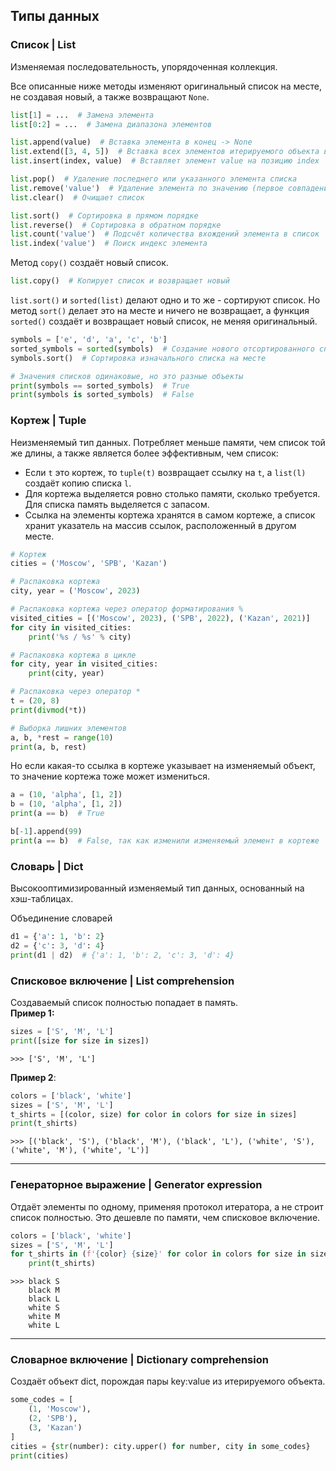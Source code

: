 ## Типы данных
### Список | List
Изменяемая последовательность, упорядоченная коллекция.

Все описанные ниже методы изменяют оригинальный список на месте, не создавая новый, а также возвращают `None`.
```python
list[1] = ...  # Замена элемента
list[0:2] = ...  # Замена диапазона элементов

list.append(value)  # Вставка элемента в конец -> None
list.extend([3, 4, 5])  # Вставка всех элементов итерируемого объекта в конец списка
list.insert(index, value)  # Вставляет элемент value на позицию index

list.pop()  # Удаление последнего или указанного элемента списка
list.remove('value')  # Удаление элемента по значению (первое совпадение)
list.clear()  # Очищает список

list.sort()  # Сортировка в прямом порядке
list.reverse()  # Сортировка в обратном порядке
list.count('value')  # Подсчёт количества вхождений элемента в список
list.index('value')  # Поиск индекс элемента
```

Метод `copy()` создаёт новый список.
```python
list.copy()  # Копирует список и возвращает новый
```

`list.sort()` и `sorted(list)` делают одно и то же - сортируют список. Но метод `sort()` делает это на месте и ничего не возвращает, а функция `sorted()` создаёт и возвращает новый список, не меняя оригинальный.
```python
symbols = ['e', 'd', 'a', 'c', 'b']
sorted_symbols = sorted(symbols)  # Создание нового отсортированного списка
symbols.sort()  # Сортировка изначального списка на месте

# Значения списков одинаковые, но это разные объекты
print(symbols == sorted_symbols)  # True
print(symbols is sorted_symbols)  # False
```

### Кортеж | Tuple
Неизменяемый тип данных. Потребляет меньше памяти, чем список той же длины,
а также является более эффективным, чем список:
* Если `t` это кортеж, то `tuple(t)` возвращает ссылку на `t`,
a `list(l)` создаёт копию списка `l`.
* Для кортежа выделяется ровно столько памяти, сколько требуется.
Для списка память выделяется с запасом.
* Ссылка на элементы кортежа хранятся в самом кортеже,
а список хранит указатель на массив ссылок, расположенный в другом месте.
```python
# Кортеж
cities = ('Moscow', 'SPB', 'Kazan')

# Распаковка кортежа
city, year = ('Moscow', 2023)

# Распаковка кортежа через оператор форматирования %
visited_cities = [('Moscow', 2023), ('SPB', 2022), ('Kazan', 2021)]
for city in visited_cities:
    print('%s / %s' % city)

# Распаковка кортежа в цикле
for city, year in visited_cities:
    print(city, year)

# Распаковка через оператор *
t = (20, 8)
print(divmod(*t))

# Выборка лишних элементов
a, b, *rest = range(10)
print(a, b, rest)

```
Но если какая-то ссылка в кортеже указывает на изменяемый объект, то значение кортежа тоже может измениться.
```python
a = (10, 'alpha', [1, 2])
b = (10, 'alpha', [1, 2])
print(a == b)  # True

b[-1].append(99)
print(a == b)  # False, так как изменили изменяемый элемент в кортеже
```

### Словарь | Dict
Высокооптимизированный изменяемый тип данных, основанный на хэш-таблицах.

Объединение словарей
```python
d1 = {'a': 1, 'b': 2}
d2 = {'c': 3, 'd': 4}
print(d1 | d2)  # {'a': 1, 'b': 2, 'c': 3, 'd': 4}
```


### Списковое включение | List comprehension
Создаваемый список полностью попадает в память.  
**Пример 1:**
```python                                                                                  
sizes = ['S', 'M', 'L']                                                                                         
print([size for size in sizes])
```
`>>> ['S', 'M', 'L']`

**Пример 2**:
```python
colors = ['black', 'white']                                                                                     
sizes = ['S', 'M', 'L']                                                                                         
t_shirts = [(color, size) for color in colors for size in sizes]                                                
print(t_shirts)
```

`>>> [('black', 'S'), ('black', 'M'), ('black', 'L'), ('white', 'S'), ('white', 'M'), ('white', 'L')]`

___

### Генераторное выражение | Generator expression
Отдаёт элементы по одному, применяя протокол итератора, а не строит список полностью. Это дешевле по памяти, чем списковое включение.
```python
colors = ['black', 'white']                                                                                     
sizes = ['S', 'M', 'L']                                                                                         
for t_shirts in (f'{color} {size}' for color in colors for size in sizes):                                      
    print(t_shirts) 
```

```
>>> black S
    black M
    black L
    white S
    white M
    white L
```

___

### Словарное включение | Dictionary comprehension
Создаёт объект dict, порождая пары key:value из итерируемого объекта.
```python
some_codes = [
    (1, 'Moscow'),
    (2, 'SPB'),
    (3, 'Kazan')
]
cities = {str(number): city.upper() for number, city in some_codes}
print(cities)
```
